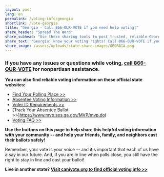 ```yaml
---
layout: post
lang: en
permalink: /voting-info/georgia
shortlink: /vote-georgia
title: "Georgia - Call 866-OUR-VOTE if you need help voting!"
share_header: "Spread The Word"
share_subhead: "Use these sharing tools to post trusted, reliable Georgia voting information!"
share_text: "Georgia: know your voting rights! Call 866-OUR-VOTE if you need help voting, or use these official resources."
share_image: /assets/uploads/state-share-images/GEORGIA.png
---
```

### **If you have any issues or questions while voting, [call 866-OUR-VOTE](tel:8666878683) for nonpartisan assistance.**

**You can also find reliable voting information on these official state websites:**

* [Find Your Polling Place >>](http://www.mvp.sos.ga.gov/)
* [Absentee Voting Information >>](http://sos.ga.gov/index.php/Elections/absentee_voting_in_georgia)
* [Voter ID Requirements >>](http://sos.ga.gov/index.php/elections/georgia_voter_identification_requirements2)
* [Track Your Absentee Ballot >>]https://www.mvp.sos.ga.gov/MVP/mvp.do)
* [Voting FAQ >>](https://docs.google.com/document/d/1QQ2RS_VMeWeDlA2ow3V_u2IAB8WRENB6G9jKIp-YRDY)

**Use the buttons on this page to help share this helpful voting information with your community -- and help your friends, family, and neighbors cast their ballots safely!**

Remember, your vote is your voice -- and it's important that each of us have a say in our future. And, if you are in line when polls close, you still have the right to stay in line and cast your ballot!

**Live in another state? [Visit canivote.org to find official voting info >>](https://canivote.org)**